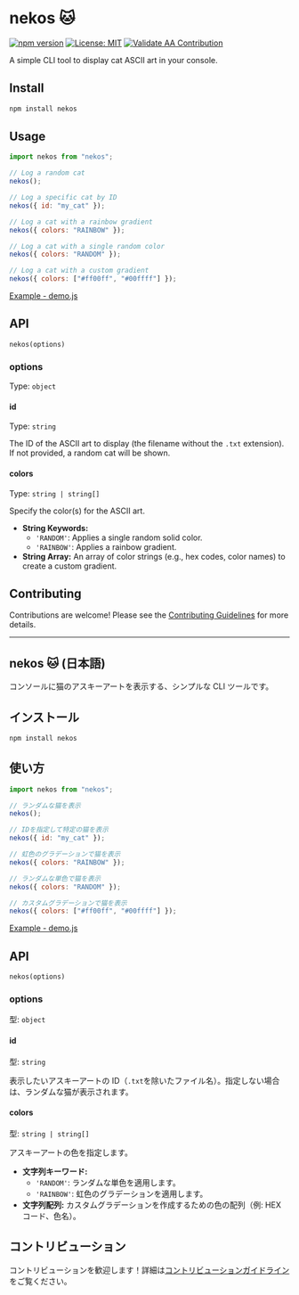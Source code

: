 # nekos 🐱

[![npm version](https://badge.fury.io/js/nekos.svg)](https://badge.fury.io/js/nekos)
[![License: MIT](https://img.shields.io/badge/License-MIT-yellow.svg)](https://opensource.org/licenses/MIT)
[![Validate AA Contribution](https://github.com/otoneko1102/nekos/actions/workflows/validate-aa.yml/badge.svg)](https://github.com/otoneko110/nekos/actions/workflows/validate-aa.yml)

A simple CLI tool to display cat ASCII art in your console.

## Install

```bash
npm install nekos
```

## Usage

```javascript
import nekos from "nekos";

// Log a random cat
nekos();

// Log a specific cat by ID
nekos({ id: "my_cat" });

// Log a cat with a rainbow gradient
nekos({ colors: "RAINBOW" });

// Log a cat with a single random color
nekos({ colors: "RANDOM" });

// Log a cat with a custom gradient
nekos({ colors: ["#ff00ff", "#00ffff"] });
```

[Example - demo.js](test/demo.js)

## API

`nekos(options)`

### options

Type: `object`

#### id

Type: `string`

The ID of the ASCII art to display (the filename without the `.txt` extension). If not provided, a random cat will be shown.

#### colors

Type: `string | string[]`

Specify the color(s) for the ASCII art.

- **String Keywords:**
  - `'RANDOM'`: Applies a single random solid color.
  - `'RAINBOW'`: Applies a rainbow gradient.
- **String Array:** An array of color strings (e.g., hex codes, color names) to create a custom gradient.

## Contributing

Contributions are welcome! Please see the [Contributing Guidelines](CONTRIBUTING.md) for more details.

---

## nekos 🐱 (日本語)

コンソールに猫のアスキーアートを表示する、シンプルな CLI ツールです。

## インストール

```bash
npm install nekos
```

## 使い方

```javascript
import nekos from "nekos";

// ランダムな猫を表示
nekos();

// IDを指定して特定の猫を表示
nekos({ id: "my_cat" });

// 虹色のグラデーションで猫を表示
nekos({ colors: "RAINBOW" });

// ランダムな単色で猫を表示
nekos({ colors: "RANDOM" });

// カスタムグラデーションで猫を表示
nekos({ colors: ["#ff00ff", "#00ffff"] });
```

[Example - demo.js](test/demo.js)

## API

`nekos(options)`

### options

型: `object`

#### id

型: `string`

表示したいアスキーアートの ID（`.txt`を除いたファイル名）。指定しない場合は、ランダムな猫が表示されます。

#### colors

型: `string | string[]`

アスキーアートの色を指定します。

- **文字列キーワード:**
  - `'RANDOM'`: ランダムな単色を適用します。
  - `'RAINBOW'`: 虹色のグラデーションを適用します。
- **文字列配列:** カスタムグラデーションを作成するための色の配列（例: HEX コード、色名）。

## コントリビューション

コントリビューションを歓迎します！詳細は[コントリビューションガイドライン](CONTRIBUTING.md)をご覧ください。
